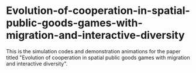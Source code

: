 # Evolution-of-cooperation-in-spatial-public-goods-games-with-migration-and-interactive-diversity
This is the simulation codes and demonstration animations for the paper titled "Evolution of cooperation in spatial public goods games with migration and interactive diversity". 
